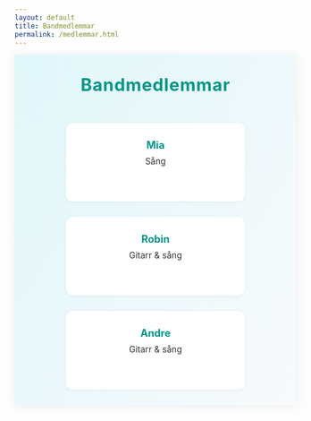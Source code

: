 ```yaml
---
layout: default
title: Bandmedlemmar
permalink: /medlemmar.html
---
```


<style>
.hero {
  display: flex;
  flex-direction: column;
  align-items: center;
  justify-content: center;
  background: linear-gradient(120deg, #e0f7fa 0%, #f8fafc 100%);
  padding: 2.5em 1em 2em 1em;
  box-shadow: 0 2px 16px rgba(0,0,0,0.07);
}
.hero-title {
  font-size: 2.2em;
  font-weight: 700;
  color: #009688;
  margin-bottom: 0.7em;
  letter-spacing: 0.03em;
  text-align: center;
}
.members-list {
  display: flex;
  flex-wrap: wrap;
  gap: 2em;
  justify-content: center;
  margin-top: 2em;
}
.member-card {
  background: #fff;
  border-radius: 12px;
  box-shadow: 0 1px 6px rgba(0,0,0,0.06);
  padding: 2em 1.5em;
  width: 320px;
  min-height: 140px;
  display: flex;
  flex-direction: column;
  align-items: center;
  box-sizing: border-box;
}
.member-name {
  font-size: 1.3em;
  color: #009688;
  font-weight: 700;
  margin-bottom: 0.5em;
}
.member-role {
  font-size: 1.1em;
  color: #333;
  text-align: center;
}

@media (max-width: 700px) {
  .hero {
    padding: 1.2em 0.3em 1.2em 0.3em;
  }
  .hero-title {
    font-size: 1.3em;
  }
  .members-list {
    flex-direction: column;
    gap: 1em;
    align-items: center;
  }
  .member-card {
    min-width: 0;
    width: 98vw;
    max-width: 98vw;
    padding: 1em 0.5em;
  }
}
</style>

<div class="hero">
  <div class="hero-title">Bandmedlemmar</div>
  <div class="members-list">
    <div class="member-card">
      <div class="member-name">Mia</div>
      <div class="member-role">Sång</div>
    </div>
    <div class="member-card">
      <div class="member-name">Robin</div>
      <div class="member-role">Gitarr &amp; sång</div>
    </div>
    <div class="member-card">
      <div class="member-name">Andre</div>
      <div class="member-role">Gitarr &amp; sång</div>
    </div>
  </div>
</div>
